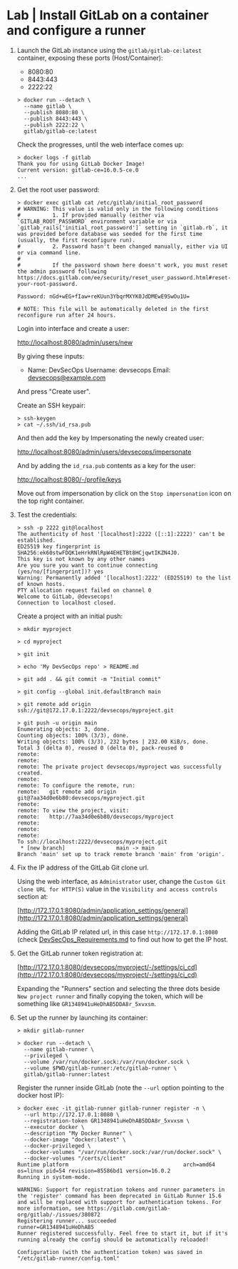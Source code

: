 # Lab | Install GitLab on a container and configure a runner

1. Launch the GitLab instance using the `gitlab/gitlab-ce:latest` container,
   exposing these ports (Host/Container):
   - 8080:80
   - 8443:443
   - 2222:22

   ```console
   > docker run --detach \
     --name gitlab \
     --publish 8080:80 \
     --publish 8443:443 \
     --publish 2222:22 \
     gitlab/gitlab-ce:latest
   ```

   Check the progresses, until the web interface comes up:

   ```console
   > docker logs -f gitlab
   Thank you for using GitLab Docker Image!
   Current version: gitlab-ce=16.0.5-ce.0
   ...
   ```

2. Get the root user password:

   ```console
   > docker exec gitlab cat /etc/gitlab/initial_root_password
   # WARNING: This value is valid only in the following conditions
   #          1. If provided manually (either via `GITLAB_ROOT_PASSWORD` environment variable or via `gitlab_rails['initial_root_password']` setting in `gitlab.rb`, it was provided before database was seeded for the first time (usually, the first reconfigure run).
   #          2. Password hasn't been changed manually, either via UI or via command line.
   #
   #          If the password shown here doesn't work, you must reset the admin password following https://docs.gitlab.com/ee/security/reset_user_password.html#reset-your-root-password.

   Password: nGd+wEG+fIaw+reKUun3YbqrMXYK0JdDMEwE9SwOu1U=

   # NOTE: This file will be automatically deleted in the first reconfigure run after 24 hours.
   ```

   Login into interface and create a user:

   [http://localhost:8080/admin/users/new](http://localhost:8080/admin/users/new)

   By giving these inputs:

   - Name: DevSecOps
     Username: devsecops
     Email: devsecops@example.com

   And press "Create user".

   Create an SSH keypair:

   ```console
   > ssh-keygen
   > cat ~/.ssh/id_rsa.pub
   ```

   And then add the key by Impersonating the newly created user:

   [http://localhost:8080/admin/users/devsecops/impersonate](http://localhost:8080/admin/users/devsecops/impersonate)

   And by adding the `id_rsa.pub` contents as a key for the user:

   [http://localhost:8080/-/profile/keys](http://localhost:8080/-/profile/keys)

   Move out from impersonation by click on the `Stop impersonation` icon on the
   top right container.

3. Test the credentials:

   ```console
   > ssh -p 2222 git@localhost
   The authenticity of host '[localhost]:2222 ([::1]:2222)' can't be established.
   ED25519 key fingerprint is SHA256:ek60stwFDQK1eHrkRNlRpW4EHETBt8HCjqwtIKZN4J0.
   This key is not known by any other names
   Are you sure you want to continue connecting (yes/no/[fingerprint])? yes
   Warning: Permanently added '[localhost]:2222' (ED25519) to the list of known hosts.
   PTY allocation request failed on channel 0
   Welcome to GitLab, @devsecops!
   Connection to localhost closed.
   ```

   Create a project with an initial push:

   ```console
   > mkdir myproject

   > cd myproject

   > git init

   > echo 'My DevSecOps repo' > README.md

   > git add . && git commit -m "Initial commit"

   > git config --global init.defaultBranch main

   > git remote add origin ssh://git@172.17.0.1:2222/devsecops/myproject.git

   > git push -u origin main
   Enumerating objects: 3, done.
   Counting objects: 100% (3/3), done.
   Writing objects: 100% (3/3), 232 bytes | 232.00 KiB/s, done.
   Total 3 (delta 0), reused 0 (delta 0), pack-reused 0
   remote:
   remote:
   remote: The private project devsecops/myproject was successfully created.
   remote:
   remote: To configure the remote, run:
   remote:   git remote add origin git@7aa34d0e6b80:devsecops/myproject.git
   remote:
   remote: To view the project, visit:
   remote:   http://7aa34d0e6b80/devsecops/myproject
   remote:
   remote:
   remote:
   To ssh://localhost:2222/devsecops/myproject.git
    * [new branch]                main -> main
   Branch 'main' set up to track remote branch 'main' from 'origin'.
   ```

4. Fix the IP address of the GitLab Git clone url.

   Using the web interface, as `Administrator` user, change the `Custom Git clone
   URL for HTTP(S)` value in the `Visibility and access controls` section at:

   [http://172.17.0.1:8080/admin/application_settings/general](http://172.17.0.1:8080/admin/application_settings/general)

   Adding the GitLab IP related url, in this case `http://172.17.0.1:8080`
   (check [DevSecOps_Requirements.md](DevSecOps_Requirements.md) to find out how 
   to get the IP host.

5. Get the GitLab runner token registration at:

   [http://172.17.0.1:8080/devsecops/myproject/-/settings/ci_cd](http://172.17.0.1:8080/devsecops/myproject/-/settings/ci_cd)

   Expanding the "Runners" section and selecting the three dots beside `New
   project runner` and finally copying the token, which will be something like
   `GR1348941uHeDhAB5DDA8r_5xvxsm`.

6. Set up the runner by launching its container:

   ```console
   > mkdir gitlab-runner

   > docker run --detach \
     --name gitlab-runner \
     --privileged \
     --volume /var/run/docker.sock:/var/run/docker.sock \
     --volume $PWD/gitlab-runner:/etc/gitlab-runner \
     gitlab/gitlab-runner:latest
   ```

   Register the runner inside GitLab (note the `--url` option pointing to the
   docker host IP):

   ```console
   > docker exec -it gitlab-runner gitlab-runner register -n \
     --url http://172.17.0.1:8080 \
     --registration-token GR1348941uHeDhAB5DDA8r_5xvxsm \
     --executor docker \
     --description "My Docker Runner" \
     --docker-image "docker:latest" \
     --docker-privileged \
     --docker-volumes "/var/run/docker.sock:/var/run/docker.sock" \
     --docker-volumes "/certs/client"
   Runtime platform                                    arch=amd64 os=linux pid=54 revision=85586bd1 version=16.0.2
   Running in system-mode.

   WARNING: Support for registration tokens and runner parameters in the 'register' command has been deprecated in GitLab Runner 15.6 and will be replaced with support for authentication tokens. For more information, see https://gitlab.com/gitlab-org/gitlab/-/issues/380872
   Registering runner... succeeded                     runner=GR1348941uHeDhAB5
   Runner registered successfully. Feel free to start it, but if it's running already the config should be automatically reloaded!

   Configuration (with the authentication token) was saved in "/etc/gitlab-runner/config.toml"
   ```
